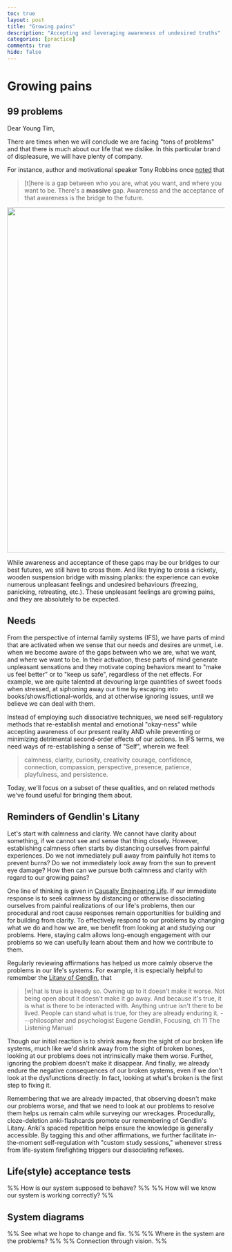 ```yaml
---
toc: true
layout: post
title: "Growing pains"
description: "Accepting and leveraging awareness of undesired truths"
categories: [practice]
comments: true
hide: false
---
```


# Growing pains

## 99 problems

Dear Young Tim,

There are times
when we will conclude
we are facing "tons of problems"
and that there is much about our life that we dislike.
In this particular brand of displeasure,
we will have plenty of company.

For instance,
author and motivational speaker Tony Robbins
once [noted](https://www.youtube.com/watch?v=Fj1q02w6NmQ&t=1362s) that

> [t]here is a gap between who you are,
> what you want,
> and where you want to be.
> There's a **massive** gap.
> Awareness and the acceptance of that awareness
> is the bridge to the future.

<img src="{{ site.baseurl }}/images/2022-08-31_wooden-suspension-bridge.png" width="800px">

While awareness and acceptance of these gaps
may be our bridges to our best futures,
we still have to cross them.
And like trying to cross a rickety,
wooden suspension bridge
with missing planks:
the experience can evoke
numerous unpleasant feelings
and undesired behaviours
(freezing, panicking, retreating, etc.).
These unpleasant feelings are growing pains,
and they are absolutely to be expected.


## Needs

From the perspective of internal family systems (IFS),
we have parts of mind that are activated
when we sense that our needs and desires are unmet,
i.e. when we become aware of the gaps
between who we are, what we want, and where we want to be.
In their activation,
these parts of mind generate unpleasant sensations
and they motivate coping behaviors meant to "make us feel better"
or to "keep us safe",
regardless of the net effects.
For example, we are quite talented
at devouring large quantities of sweet foods when stressed,
at siphoning away our time by escaping into books/shows/fictional-worlds,
and at otherwise ignoring issues,
until we believe we can deal with them.

Instead of employing such dissociative techniques,
we need self-regulatory methods
that re-establish mental and emotional "okay-ness"
while accepting awareness of our present reality
AND while preventing or minimizing
detrimental second-order effects of our actions.
In IFS terms, we need ways of re-establishing
a sense of "Self", wherein we feel:

 > calmness, clarity, curiosity, creativity
 > courage, confidence, connection, compassion,
 > perspective, presence, patience,
 > playfulness, and persistence.
 

Today, we'll focus on a subset of these qualities,
and on related methods we've found useful for bringing them about.


## Reminders of Gendlin's Litany
Let's start with calmness and clarity.
We cannot have clarity about something,
if we cannot see and sense that thing closely.
However,
establishing calmness often starts
by distancing ourselves from painful experiences.
Do we not immediately pull away from painfully hot items to prevent burns?
Do we not immediately look away from the sun to prevent eye damage?
How then can we pursue both calmness and clarity
with regard to our growing pains?

One line of thinking is given in
[Causally Engineering Life](https://timothyb0912.github.io/blog/reading/2021/02/28/Causally-Engineering-Life.html).
If our immediate response is to seek calmness
by distancing or otherwise dissociating ourselves
from painful realizations of our life's problems,
then our procedural and root cause responses
remain opportunities for building and for building from clarity.
To effectively respond to our problems by
changing what we do and how we are,
we benefit from looking at and studying our problems.
Here, staying calm allows long-enough engagement with our problems
so we can usefully learn about them and how we contribute to them.

Regularly reviewing affirmations has helped
us more calmly observe the problems in our life's systems.
For example, it is especially helpful to remember
the [Litany of Gendlin](https://www.lesswrong.com/tag/litany-of-gendlin), that

> [w]hat is true is already so.
> Owning up to it doesn't make it worse.
> Not being open about it doesn't make it go away.
> And because it's true, it is what is there to be interacted with.
> Anything untrue isn't there to be lived.
> People can stand what is true,
> for they are already enduring it.
> ---philosopher and psychologist Eugene Gendlin,
>      Focusing, ch 11 The Listening Manual

Though our initial reaction is
to shrink away from the sight of our broken life systems,
much like we'd shrink away from the sight of broken bones,
looking at our problems does not intrinsically make them worse.
Further, ignoring the problem doesn't make it disappear.
And finally,
we already endure the negative consequences of our broken systems,
even if we don't look at the dysfunctions directly.
In fact, looking at what's broken is the first step to fixing it.

Remembering that we are already impacted,
that observing doesn't make our problems worse,
and that we need to look at our problems to resolve them
helps us remain calm while surveying our wreckages.
Procedurally, cloze-deletion anki-flashcards
promote our remembering of Gendlin's Litany.
Anki's spaced repetition helps ensure the knowledge is generally accessible.
By tagging this and other affirmations,
we further facilitate in-the-moment self-regulation
with "custom study sessions,"
whenever stress from life-system firefighting
triggers our dissociating reflexes.


## Life(style) acceptance tests
%% How is our system supposed to behave? %%
%% How will we know our system is working correctly? %%



## System diagrams
%% See what we hope to change and fix. %%
%% Where in the system are the problems? %%
%% Connection through vision. %%


